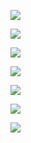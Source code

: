 ![](https://pic.superbed.cn/item/5e24026e2fb38b8c3c73b3b7.jpg)

![](https://pic.superbed.cn/item/5e2402ad2fb38b8c3c73b8fe.jpg)

![](https://pic.superbed.cn/item/5e2402bd2fb38b8c3c73bb5c.jpg)

![](https://pic.superbed.cn/item/5e2403152fb38b8c3c73c552.jpg)

![](https://pic.superbed.cn/item/5e24032b2fb38b8c3c73c74a.jpg)

![](https://pic.superbed.cn/item/5e2403392fb38b8c3c73c87d.jpg)

![](https://pic.superbed.cn/item/5e24034c2fb38b8c3c73ca7d.jpg)



